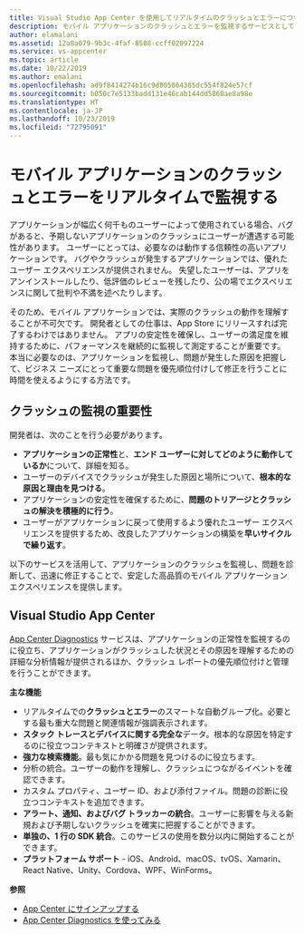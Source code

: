 ```yaml
---
title: Visual Studio App Center を使用してリアルタイムのクラッシュとエラーについてアプリケーションを監視する
description: モバイル アプリケーションのクラッシュとエラーを監視するサービスとしての App Center について説明します。
author: elamalani
ms.assetid: 12a8a079-9b3c-4faf-8588-ccff02097224
ms.service: vs-appcenter
ms.topic: article
ms.date: 10/22/2019
ms.author: emalani
ms.openlocfilehash: ad9f8414274b16c9d805864385dc554f824e57cf
ms.sourcegitcommit: b050c7e5133badd131e46cab144dd5860ae8a98e
ms.translationtype: HT
ms.contentlocale: ja-JP
ms.lasthandoff: 10/23/2019
ms.locfileid: "72795091"
---
```

# <a name="monitor-crashes-and-errors-in-real-time-for-your-mobile-application"></a>モバイル アプリケーションのクラッシュとエラーをリアルタイムで監視する
アプリケーションが幅広く何千ものユーザーによって使用されている場合、バグがあると、予期しないアプリケーションのクラッシュにユーザーが遭遇する可能性があります。 ユーザーにとっては、必要なのは動作する信頼性の高いアプリケーションです。 バグやクラッシュが発生するアプリケーションでは、優れたユーザー エクスペリエンスが提供されません。 失望したユーザーは、アプリをアンインストールしたり、低評価のレビューを残したり、公の場でエクスペリエンスに関して批判や不満を述べたりします。

そのため、モバイル アプリケーションでは、実際のクラッシュの動作を理解することが不可欠です。 開発者としての仕事は、App Store にリリースすれば完了するわけではありません。 アプリの安定性を確保し、ユーザーの満足度を維持するために、パフォーマンスを継続的に監視して測定することが重要です。 本当に必要なのは、アプリケーションを監視し、問題が発生した原因を把握して、ビジネス ニーズにとって重要な問題を優先順位付けして修正を行うことに時間を使えるようにする方法です。

## <a name="importance-of-crashes-monitoring"></a>クラッシュの監視の重要性
開発者は、次のことを行う必要があります。
- **アプリケーションの正常性**と、**エンド ユーザーに対してどのように動作しているか**について、詳細を知る。
- ユーザーのデバイスでクラッシュが発生した原因と場所について、**根本的な原因と理由を見つける**。
- アプリケーションの安定性を確保するために、**問題のトリアージとクラッシュの解決を積極的に行う**。
- ユーザーがアプリケーションに戻って使用するよう優れたユーザー エクスペリエンスを提供するため、改良したアプリケーションの構築を**早いサイクルで繰り返す**。

以下のサービスを活用して、アプリケーションのクラッシュを監視し、問題を診断して、迅速に修正することで、安定した高品質のモバイル アプリケーション エクスペリエンスを提供します。

## <a name="visual-studio-app-center"></a>Visual Studio App Center
[App Center Diagnostics](/appcenter/diagnostics/) サービスは、アプリケーションの正常性を監視するのに役立ち、アプリケーションがクラッシュした状況とその原因を理解するための詳細な分析情報が提供されるほか、クラッシュ レポートの優先順位付けと管理を行うことができます。

**主な機能**
- リアルタイムでの**クラッシュとエラー**のスマートな自動グループ化。必要とする最も重大な問題と関連情報が強調表示されます。
- **スタック トレースとデバイスに関する完全な**データ。根本的な原因を特定するのに役立つコンテキストと明確さが提供されます。
- **強力な検索機能**。最も気にかかる問題を見つけるのに役立ちます。
- 分析の統合。ユーザーの動作を理解し、クラッシュにつながるイベントを確認できます。
- カスタム プロパティ、ユーザー ID、および添付ファイル。問題の診断に役立つコンテキストを追加できます。
- **アラート、通知、およびバグ トラッカーの統合**。ユーザーに影響を与える新規および予期しないクラッシュを確実に把握することができます。
- **単独の、1 行の SDK 統合**。このサービスの使用を数分以内に開始することができます。
- **プラットフォーム サポート** - iOS、Android、macOS、tvOS、Xamarin、React Native、Unity、Cordova、WPF、WinForms。

**参照**
- [App Center にサインアップする](https://appcenter.ms/signup?utm_source=Mobile%20Development%20Docs&utm_medium=Azure&utm_campaign=New%20azure%20docs)
- [App Center Diagnostics を使ってみる](/appcenter/diagnostics/)